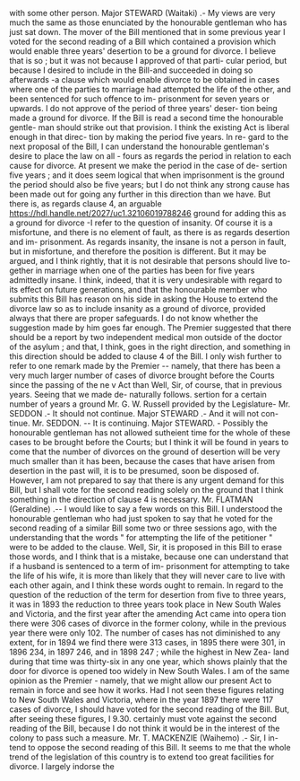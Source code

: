 with some other person. Major STEWARD (Waitaki) .- My views are very much the same as those enunciated by the honourable gentleman who has just sat down. The mover of the Bill mentioned that in some previous year I voted for the second reading of a Bill which contained a provision which would enable three years' desertion to be a ground for divorce. I believe that is so ; but it was not because I approved of that parti- cular period, but because I desired to include in the Bill-and succeeded in doing so afterwards -a clause which would enable divorce to be obtained in cases where one of the parties to marriage had attempted the life of the other, and been sentenced for such offence to im- prisonment for seven years or upwards. I do not approve of the period of three years' deser- tion being made a ground for divorce. If the Bill is read a second time the honourable gentle- man should strike out that provision. I think the existing Act is liberal enough in that direc- tion by making the period five years. In re- gard to the next proposal of the Bill, I can understand the honourable gentleman's desire to place the law on all - fours as regards the period in relation to each cause for divorce. At present we make the period in the case of de- sertion five years ; and it does seem logical that when imprisonment is the ground the period should also be five years; but I do not think any strong cause has been made out for going any further in this direction than we have. But there is, as regards clause 4, an arguable https://hdl.handle.net/2027/uc1.32106019788246 ground for adding this as a ground for divorce -I refer to the question of insanity. Of course it is a misfortune, and there is no element of fault, as there is as regards desertion and im- prisonment. As regards insanity, the insane is not a person in fault, but in misfortune, and therefore the position is different. But it may be argued, and I think rightly, that it is not desirable that persons should live to- gether in marriage when one of the parties has been for five years admittedly insane. I think, indeed, that it is very undesirable with regard to its effect on future generations, and that the honourable member who submits this Bill has reason on his side in asking the House to extend the divorce law so as to include insanity as a ground of divorce, provided always that there are proper safeguards. I do not know whether the suggestion made by him goes far enough. The Premier suggested that there should be a report by two independent medical mon outside of the doctor of the asylum ; and that, I think, goes in the right direction, and something in this direction should be added to clause 4 of the Bill. I only wish further to refer to one remark made by the Premier -- namely, that there has been a very much larger number of cases of divorce brought before the Courts since the passing of the ne v Act than Well, Sir, of course, that in previous years. Seeing that we made de- naturally follows. sertion for a certain number of years a ground Mr. G. W. Russell provided by the Legislature- Mr. SEDDON .- It should not continue. Major STEWARD .- And it will not con- tinue. Mr. SEDDON. -- It is continuing. Major STEWARD. - Possibly the honourable gentleman has not allowed sutheient time for the whole of these cases to be brought before the Courts; but I think it will be found in years to come that the number of divorces on the ground of desertion will be very much smaller than it has been, because the cases that have arisen from desertion in the past will, it is to be presumed, soon be disposed of. However, I am not prepared to say that there is any urgent demand for this Bill, but I shall vote for the second reading solely on the ground that I think something in the direction of clause 4 is necessary. Mr. FLATMAN (Geraldine) .-- I would like to say a few words on this Bill. I understood the honourable gentleman who had just spoken to say that he voted for the second reading of a similar Bill some two or three sessions ago, with the understanding that the words " for attempting the life of the petitioner " were to be added to the clause. Well, Sir, it is proposed in this Bill to erase those words, and I think that is a mistake, because one can understand that if a husband is sentenced to a term of im- prisonment for attempting to take the life of his wife, it is more than likely that they will never care to live with each other again, and I think these words ought to remain. In regard to the question of the reduction of the term for desertion from five to three years, it was in 1893 the reduction to three years took place in New South Wales and Victoria, and the first year after the amending Act came into opera tion there were 306 cases of divorce in the former colony, while in the previous year there were only 102. The number of cases has not diminished to any extent, for in 1894 we find there were 313 cases, in 1895 there were 301, in 1896 234, in 1897 246, and in 1898 247 ; while the highest in New Zea- land during that time was thirty-six in any one year, which shows plainly that the door for divorce is opened too widely in New South Wales. I am of the same opinion as the Premier - namely, that we might allow our present Act to remain in force and see how it works. Had I not seen these figures relating to New South Wales and Victoria, where in the year 1897 there were 117 cases of divorce, I should have voted for the second reading of the Bill. But, after seeing these figures, I 9.30. certainly must vote against the second reading of the Bill, because I do not think it would be in the interest of the colony to pass such a measure. Mr. T. MACKENZIE (Waihemo) .- Sir, I in- tend to oppose the second reading of this Bill. It seems to me that the whole trend of the legislation of this country is to extend too great facilities for divorce. I largely indorse the 